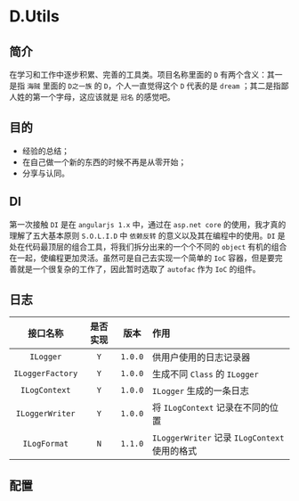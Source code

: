# D.Utils

## 简介

在学习和工作中逐步积累、完善的工具类。项目名称里面的 `D` 有两个含义：其一是指 `海贼` 里面的 `D之一族` 的 `D`，个人一直觉得这个 `D` 代表的是 `dream` ；其二是指鄙人姓的第一个字母，这应该就是 `冠名` 的感觉吧。

## 目的

* 经验的总结；
* 在自己做一个新的东西的时候不再是从零开始；
* 分享与认同。

## DI

第一次接触 `DI` 是在 `angularjs 1.x` 中，通过在 `asp.net core` 的使用，我才真的理解了五大基本原则 `S.O.L.I.D` 中 `依赖反转` 的意义以及其在编程中的使用。`DI` 是处在代码最顶层的组合工具，将我们拆分出来的一个个不同的 `object` 有机的组合在一起，使编程更加灵活。虽然可是自己去实现一个简单的 `IoC` 容器，但是要完善就是一个很复杂的工作了，因此暂时选取了 `autofac` 作为 `IoC` 的组件。

## 日志

| 接口名称 | 是否实现 | 版本 | 作用 |
|:---:|:---:|:---:|:---|
| `ILogger` | `Y` | `1.0.0` | 供用户使用的日志记录器 |
| `ILoggerFactory` | `Y` | `1.0.0` | 生成不同 `Class` 的 `ILogger` |
| `ILogContext` | `Y` | `1.0.0` | `ILogger` 生成的一条日志 |
| `ILoggerWriter` | `Y` | `1.0.0` | 将 `ILogContext` 记录在不同的位置 |
| `ILogFormat` | `N` | `1.1.0` | `ILoggerWriter` 记录 `ILogContext` 使用的格式 |

## 配置